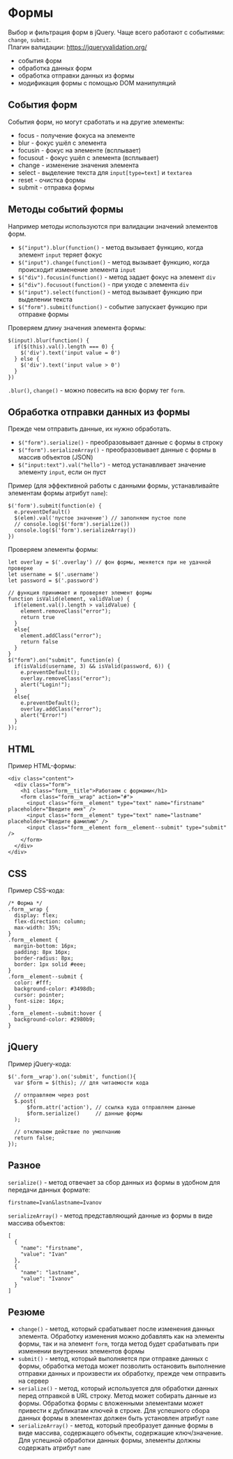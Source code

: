 # Формы
Выбор и фильтрация форм в jQuery. Чаще всего работают с событиями: `change`, `submit`.  
Плагин валидации: https://jqueryvalidation.org/

- события форм
- обработка данных форм
- обработка отправки данных из формы
- модификация формы с помощью DOM манипуляций

## События форм
События форм, но могут сработать и на другие элементы:
- focus - получение фокуса на элементе
- blur - фокус ушёл с элемента
- focusin - фокус на элементе (всплывает)
- focusout - фокус ушёл с элемента (всплывает)
- change - изменение значения элемента
- select - выделение текста для `input[type=text]` и `textarea`
- reset - очистка формы
- submit - отправка формы

## Методы событий формы
Например методы используются при валидации значений элементов форм.
- `$("input").blur(function()` - метод вызывает функцию, когда элемент `input` теряет фокус
- `$("input").change(function()` - метод вызывает функцию, когда происходит изменение элемента `input`
- `$("div").focusin(function()` - метод задает фокус на элемент `div`
- `$("div").focusout(function()` - при уходе с элемента `div`
- `$("input").select(function()` - метод вызывает функцию при выделении текста
- `$("form").submit(function()` - событие запускает функцию при отправке формы

Проверяем длину значения элемента формы:

    $(input).blur(function() {
      if($(this).val().length === 0) {
        $('div').text('input value = 0')
      } else {
        $('div').text('input value > 0')
      }
    })

`.blur()`, `change()` - можно повесить на всю форму тег `form`.

## Обработка отправки данных из формы
Прежде чем отправить данные, их нужно обработать.
- `$("form").serialize()` - преобразовывает данные с формы в строку
- `$("form").serializeArray()` - преобразовывает данные с формы в массив объектов (JSON)
- `$("input:text").val("hello")` - метод устанавливает значение элементу `input`, если он пуст

Пример (для эффективной работы с данными формы, устанавливайте элементам формы атрибут `name`):

    $('form').submit(function(e) {
      e.preventDefault()
      $(elem).val('пустое значение') // заполняем пустое поле
      // console.log($('form').serialize())
      console.log($('form').serializeArray())
    })

Проверяем элементы формы:

    let overlay = $('.overlay') // фон формы, меняется при не удачной проверке
    let username = $('.username')
    let password = $('.password')

    // функция принимает и проверяет элемент формы
    function isValid(element, validValue) {
      if(element.val().length > validValue) {
        element.removeClass("error");
        return true
      }
      else{
        element.addClass("error");
        return false
      }
    }
    $("form").on("submit", function(e) {
      if(isValid(username, 3) && isValid(password, 6)) {
        e.preventDefault();
        overlay.removeClass("error");
        alert("Login!");
      }
      else{
        e.preventDefault();
        overlay.addClass("error");
        alert("Error!")
      }
    });

## HTML
Пример HTML-формы:

    <div class="content">
      <div class="form">
        <h1 class="form__title">Работаем с формами</h1>
        <form class="form__wrap" action="#">
          <input class="form__element" type="text" name="firstname" placeholder="Введите имя" />
          <input class="form__element" type="text" name="lastname" placeholder="Введите фамилию" />
          <input class="form__element form__element--submit" type="submit" />
        </form>
      </div>
    </div>

## CSS
Пример CSS-кода:

    /* Форма */
    .form__wrap {
      display: flex;
      flex-direction: column;
      max-width: 35%;
    }
    .form__element {
      margin-bottom: 16px;
      padding: 8px 16px;
      border-radius: 8px;
      border: 1px solid #eee;
    }
    .form__element--submit {
      color: #fff;
      background-color: #3498db;
      cursor: pointer;
      font-size: 16px;
    }
    .form__element--submit:hover {
      background-color: #2980b9;
    }

## jQuery
Пример jQuery-кода:

    $('.form__wrap').on('submit', function(){
      var $form = $(this); // для читаемости кода

      // отправляем через post
      $.post(
          $form.attr('action'), // ссылка куда отправляем данные
          $form.serialize()     // данные формы
      );

      // отключаем действие по умолчанию
      return false;
    });

## Разное
`serialize()` - метод отвечает за сбор данных из формы в удобном для передачи данных формате:

    firstname=Ivan&lastname=Ivanov

`serializeArray()` - метод представляющий данные из формы в виде массива объектов:

    [
      {
        "name": "firstname",
        "value": "Ivan"
      },
      {
        "name": "lastname",
        "value": "Ivanov"
      }
    ]

## Резюме
- `change()` - метод, который срабатывает после изменения данных элемента. Обработку изменения можно добавлять как на элементы формы, так и на элемент `form`, тогда метод будет срабатывать при изменении внутренних элементов формы
- `submit()` - метод, который выполняется при отправке данных с формы, обработка метода может позволить остановить выполнение отправки данных и произвести их обработку, прежде чем отправить на сервер
- `serialize()` - метод, который используется для обработки данных перед отправкой в URL строку. Метод может собирать данные из формы. Обработка формы с вложенными элементами может привести к дубликатам ключей в строке. Для успешного сбора данных формы в элементах должен быть установлен атрибут `name`
- `serializeArray()` - метод, который преобразует данные формы в виде массива, содержащего объекты, содержащие ключ/значение. Для успешной обработки данных формы, элементы должны содержать атрибут `name`
